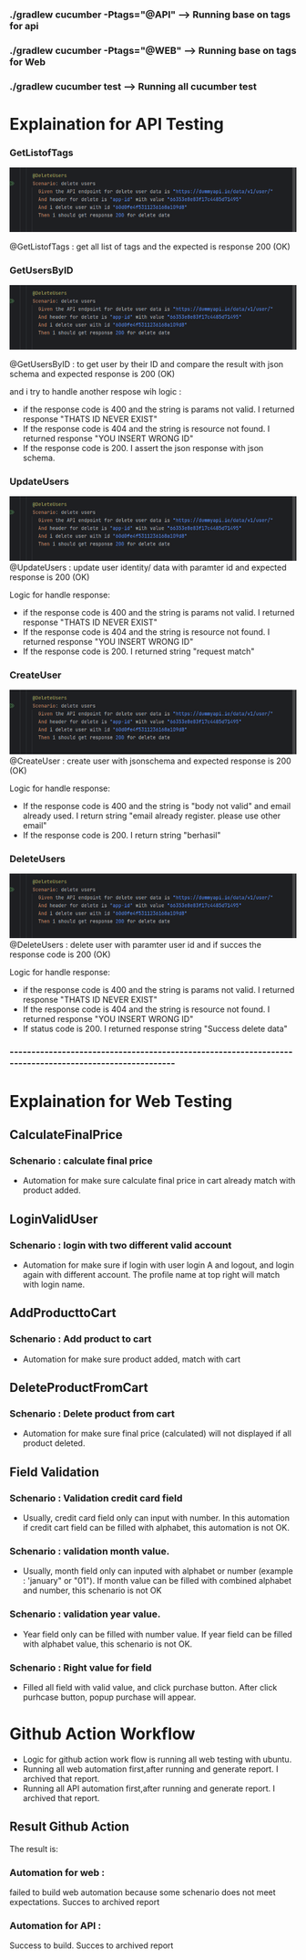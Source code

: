 ### ./gradlew cucumber -Ptags="@API" --> Running base on tags for api

### ./gradlew cucumber -Ptags="@WEB" --> Running base on tags for Web

### ./gradlew cucumber test --> Running all cucumber test


# Explaination for API Testing

### GetListofTags

![image.png](assets/image.png)

@GetListofTags : get all list of tags and the expected is response 200 (OK)

### GetUsersByID

![image.png](assets/image.png?t=1721542404097)

@GetUsersByID : to get user by their ID and compare the result with json schema and expected response is 200 (OK)

and i try to handle another respose wih logic :

- if the response code is 400 and the string is params not valid. I returned response "THATS ID NEVER EXIST"
- If the response code is 404 and the string is resource not found. I returned response "YOU INSERT WRONG ID"
- If the response code is 200. I assert the json response with json schema.

### UpdateUsers

![image.png](assets/image.png?t=1721542474414)
@UpdateUsers : update user identity/ data with paramter id and expected response is 200 (OK)

Logic for handle response:

- if the response code is 400 and the string is params not valid. I returned response "THATS ID NEVER EXIST"
- If the response code is 404 and the string is resource not found. I returned response "YOU INSERT WRONG ID"
- If the response code is 200. I returned string "request match"

### CreateUser

![image.png](assets/image.png?t=1721542558310)
@CreateUser : create user with jsonschema and expected response is 200 (OK)

Logic for handle response:

- If the response code is 400 and the string is "body not valid" and email already used. I return string "email already register. please use other email"
- If the response code is 200. I return string "berhasil"


### DeleteUsers

![image.png](assets/image.png?t=1721542716633)
@DeleteUsers : delete user with paramter user id and if succes the response code is 200 (OK)

Logic for handle response:

- if the response code is 400 and the string is params not valid. I returned response "THATS ID NEVER EXIST"
- If the response code is 404 and the string is resource not found. I returned response "YOU INSERT WRONG ID"
- If status code is 200. I returned response string "Success delete data"


### -------------------------------------------------------------------------------------------------------


# Explaination for Web Testing

## CalculateFinalPrice

### Schenario : calculate final price

- Automation for make sure calculate final price in cart already match with product added.

## LoginValidUser

### Schenario : login with two different valid account

- Automation for make sure if login with user login A and logout, and login again with different account. The profile name at top right will match with login name.

## AddProducttoCart

### Schenario : Add product to cart

- Automation for make sure product added, match with cart

## DeleteProductFromCart

### Schenario : Delete product from cart

- Automation for make sure final price (calculated) will not displayed if all product deleted.

## Field Validation

### Schenario : Validation credit card field

- Usually, credit card field only can input with number. In this automation if credit cart field can be filled with alphabet, this automation is not OK.

### Schenario : validation month value.

- Usually, month field only can inputed with alphabet or number (example : 'january" or "01"). If month value can be filled with combined alphabet and number, this schenario is not OK

### Schenario : validation year value.

- Year field only can be filled with number value. If year field can be filled with alphabet value, this schenario is not OK.

### Schenario : Right value for field

- Filled all field with valid value, and click purchase button. After click purhcase button, popup purchase will appear.



# Github Action Workflow

- Logic for github action work flow is running all web testing with ubuntu.
- Running all web automation first,after running and generate report. I archived that report.
- Running all API automation first,after running and generate report. I archived that report.

## Result Github Action

The result is:

### Automation for web :

failed to build web automation because some schenario does not meet expectations. Succes to archived report

### Automation for API :

Success to build.  Succes to archived report
